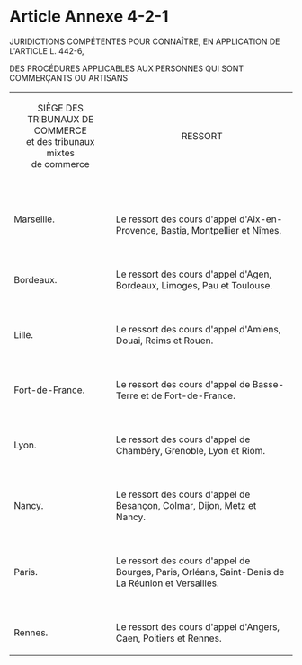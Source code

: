 # Article Annexe 4-2-1

JURIDICTIONS COMPÉTENTES POUR CONNAÎTRE, EN APPLICATION DE L'ARTICLE L. 442-6,

DES PROCÉDURES APPLICABLES AUX PERSONNES QUI SONT COMMERÇANTS OU ARTISANS

<table>
<tbody>
<tr>
<td>
<p align="center">SIÈGE DES TRIBUNAUX DE COMMERCE<br/>et des tribunaux mixtes<br/>de commerce </p>
</td>
<td>
<p align="center">RESSORT</p>
</td>
</tr>
<tr>
<td align="center">
<p align="left">
<br/>Marseille. <br/>
</p>
</td>
<td align="center">
<p align="left">
<br/>
<br/>Le ressort des cours d'appel d'Aix-en-Provence, Bastia, Montpellier et Nîmes. <br/>
</p>
</td>
</tr>
<tr>
<td align="center">
<p align="left">
<br/>Bordeaux. <br/>
</p>
</td>
<td align="center">
<p align="left">
<br/>Le ressort des cours d'appel d'Agen, Bordeaux, Limoges, Pau et Toulouse. <br/>
</p>
</td>
</tr>
<tr>
<td align="center">
<p align="left">
<br/>Lille. <br/>
</p>
</td>
<td align="center">
<p align="left">
<br/>Le ressort des cours d'appel d'Amiens, Douai, Reims et Rouen. <br/>
</p>
</td>
</tr>
<tr>
<td align="center">
<p align="left">
<br/>Fort-de-France. <br/>
</p>
</td>
<td align="center">
<p align="left">
<br/>Le ressort des cours d'appel de Basse-Terre et de Fort-de-France. <br/>
</p>
</td>
</tr>
<tr>
<td align="center">
<p align="left">
<br/>Lyon. <br/>
</p>
</td>
<td align="center">
<p align="left">
<br/>Le ressort des cours d'appel de Chambéry, Grenoble, Lyon et Riom. <br/>
</p>
</td>
</tr>
<tr>
<td align="center">
<p align="left">
<br/>Nancy. <br/>
</p>
</td>
<td align="center">
<p align="left">
<br/>Le ressort des cours d'appel de Besançon, Colmar, Dijon, Metz et Nancy. <br/>
</p>
</td>
</tr>
<tr>
<td align="center">
<p align="left">
<br/>Paris. <br/>
</p>
</td>
<td align="center">
<p align="left">
<br/>Le ressort des cours d'appel de Bourges, Paris, Orléans, Saint-Denis de La Réunion et Versailles. <br/>
</p>
</td>
</tr>
<tr>
<td align="center">
<p align="left">
<br/>Rennes. <br/>
</p>
</td>
<td align="center">
<p align="left">
<br/>Le ressort des cours d'appel d'Angers, Caen, Poitiers et Rennes.<br/>
</p>
</td>
</tr>
</tbody>
</table>
